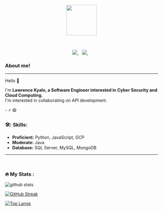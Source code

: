 <div id="header" align="center">
 <img src="https://media.giphy.com/media/bAQH7WXKqtIBrPs7sR/giphy.gif" width="100"/>
</div>
<br/><br/>

 <p align="center">
 <a href="https://twitter.com/_lawreezy" target="_blank">
    <img src="https://img.shields.io/badge/Twitter-1DA1F2?style=for-the-badge&logo=twitter&logoColor=white" />
  </a>&nbsp;&nbsp;
 <a href="https://www.linkedin.com/in/lawrence-kyalo/" target="_blank">
    <img src="https://img.shields.io/badge/linkedin-%230077B5.svg?&style=for-the-badge&logo=linkedin&logoColor=white" />
  </a>&nbsp;&nbsp;
 </p>

<!--div align="center">
  <img src="https://media1.giphy.com/media/wLNuW1tCKRiPmDV5Y4/giphy.gif?cid=ecf05e47od7dyactuj4ihqovl2roz30ilug6vvjag8w7sw9p&rid=giphy.gif&ct=g" width="600" height="300"/>
</div-->


### About me!
---
Hello 👋
<p>I'm <b>Lawrence Kyalo, a Software Engineer interested in Cyber Security and Cloud Computing.</b>
 </br>
I'm interested in collaborating on API development.
</p>
 - ⚡  😄
</br>

### 🛠️: Skills:
- **Proficient:** Python, JavaScript, GCP
- **Moderate:** Java
- **Database:** SQL Server, MySQL, MongoDB

---
<div>
</div>


</br>

### :fire: My Stats :
![github stats](https://github-readme-stats.vercel.app/api?username=LawrenceKyalo&show_icons=true&hide_border=true&prs_private=true&count_private=true&theme=dark)

[![GitHub Streak](http://github-readme-streak-stats.herokuapp.com/?user=LawrenceKyalo&theme=dark&background=000000)](https://git.io/streak-stats)

[![Top Langs](https://github-readme-stats.vercel.app/api/top-langs/?username=LawrenceKyalo&layout=compact&theme=vision-friendly-dark)](https://github.com/anuraghazra/github-readme-stats)

</br>
 

